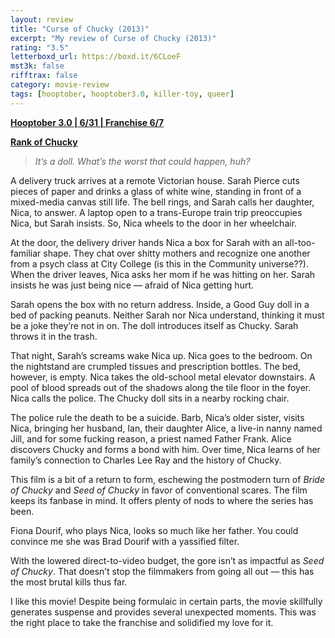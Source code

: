 ```yaml
---
layout: review
title: "Curse of Chucky (2013)"
excerpt: "My review of Curse of Chucky (2013)"
rating: "3.5"
letterboxd_url: https://boxd.it/6CLoeF
mst3k: false
rifftrax: false
category: movie-review
tags: [hooptober, hooptober3.0, killer-toy, queer]
---
```


<b><a href="https://boxd.it/pRNoI/detail" target="_blank" rel="noopener">Hooptober 3.0 | 6/31 | Franchise 6/7</a></b>

<b><a href="https://boxd.it/w2ybq" target="_blank" rel="noopener">Rank of Chucky</a></b>

<blockquote><i>It’s a doll. What’s the worst that could happen, huh?</i></blockquote>

A delivery truck arrives at a remote Victorian house. Sarah Pierce cuts pieces of paper and drinks a glass of white wine, standing in front of a mixed-media canvas still life. The bell rings, and Sarah calls her daughter, Nica, to answer. A laptop open to a trans-Europe train trip preoccupies Nica, but Sarah insists. So, Nica wheels to the door in her wheelchair.

At the door, the delivery driver hands Nica a box for Sarah with an all-too-familiar shape. They chat over shitty mothers and recognize one another from a psych class at City College (is this in the Community universe??). When the driver leaves, Nica asks her mom if he was hitting on her. Sarah insists he was just being nice — afraid of Nica getting hurt.

Sarah opens the box with no return address. Inside, a Good Guy doll in a bed of packing peanuts. Neither Sarah nor Nica understand, thinking it must be a joke they’re not in on. The doll introduces itself as Chucky. Sarah throws it in the trash.

That night, Sarah’s screams wake Nica up. Nica goes to the bedroom. On the nightstand are crumpled tissues and prescription bottles. The bed, however, is empty. Nica takes the old-school metal elevator downstairs. A pool of blood spreads out of the shadows along the tile floor in the foyer. Nica calls the police. The Chucky doll sits in a nearby rocking chair.

The police rule the death to be a suicide. Barb, Nica’s older sister, visits Nica, bringing her husband, Ian, their daughter Alice, a live-in nanny named Jill, and for some fucking reason, a priest named Father Frank. Alice discovers Chucky and forms a bond with him. Over time, Nica learns of her family’s connection to Charles Lee Ray and the history of Chucky.

This film is a bit of a return to form, eschewing the postmodern turn of <i>Bride of Chucky</i> and <i>Seed of Chucky</i> in favor of conventional scares. The film keeps its fanbase in mind. It offers plenty of nods to where the series has been.

Fiona Dourif, who plays Nica, looks so much like her father. You could convince me she was Brad Dourif with a yassified filter.

With the lowered direct-to-video budget, the gore isn’t as impactful as <i>Seed of Chucky</i>. That doesn’t stop the filmmakers from going all out — this has the most brutal kills thus far.

I like this movie! Despite being formulaic in certain parts, the movie skillfully generates suspense and provides several unexpected moments. This was the right place to take the franchise and solidified my love for it.
